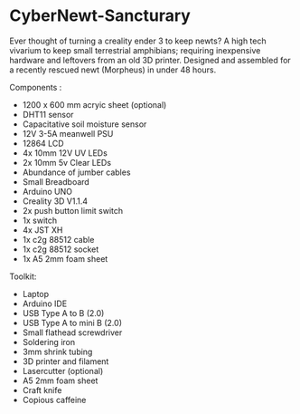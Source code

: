 # CyberNewt-Sancturary
Ever thought of turning a creality ender 3 to keep newts?
A high tech vivarium to keep small terrestrial amphibians; requiring inexpensive hardware and leftovers from an old 3D printer. 
Designed and assembled for a recently rescued newt (Morpheus) in under 48 hours. 

Components : 
  - 1200 x 600 mm acryic sheet (optional)
  - DHT11 sensor
  - Capacitative soil moisture sensor 
  - 12V 3-5A meanwell PSU
  - 12864 LCD 
  - 4x 10mm 12V UV LEDs
  - 2x 10mm 5v Clear LEDs
  - Abundance of jumber cables 
  - Small Breadboard 
  - Arduino UNO 
  - Creality 3D V1.1.4
  - 2x push button limit switch 
  - 1x switch 
  - 4x JST XH
  - 1x c2g 88512 cable 
  - 1x c2g 88512 socket 
  - 1x A5 2mm foam sheet 
 

  Toolkit:
  - Laptop
  - Arduino IDE
  - USB Type A to B (2.0)
  - USB Type A to mini B (2.0)
  - Small flathead screwdriver
  - Soldering iron
  - 3mm shrink tubing
  - 3D printer and filament 
  - Lasercutter (optional)
  - A5 2mm foam sheet 
  - Craft knife
  - Copious caffeine
  
  
